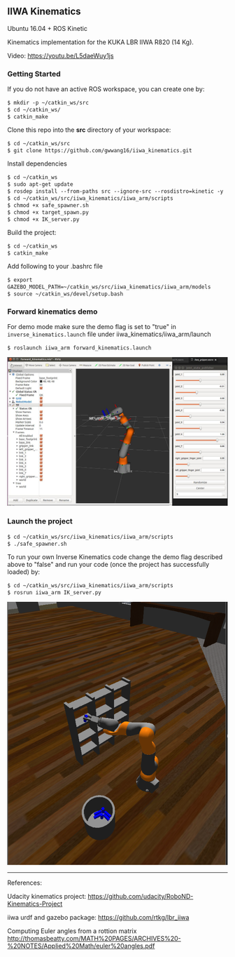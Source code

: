 ## IIWA Kinematics

Ubuntu 16.04 + ROS Kinetic

Kinematics implementation for the KUKA LBR IIWA R820 (14 Kg).

Video: https://youtu.be/L5daeWuy1js

[//]: # "Image References"

[fk]: ./imgs/forward_kinematics.jpg
[results]:./imgs/IK_results.jpg


### Getting Started

If you do not have an active ROS workspace, you can create one by:

```
$ mkdir -p ~/catkin_ws/src
$ cd ~/catkin_ws/
$ catkin_make
```

Clone this repo into the **src** directory of your workspace:

```
$ cd ~/catkin_ws/src
$ git clone https://github.com/gwwang16/iiwa_kinematics.git
```

Install dependencies

```
$ cd ~/catkin_ws
$ sudo apt-get update
$ rosdep install --from-paths src --ignore-src --rosdistro=kinetic -y
$ cd ~/catkin_ws/src/iiwa_kinematics/iiwa_arm/scripts
$ chmod +x safe_spawner.sh
$ chmod +x target_spawn.py
$ chmod +x IK_server.py
```

Build the project:

```
$ cd ~/catkin_ws
$ catkin_make
```
Add following to your .bashrc file
```
$ export GAZEBO_MODEL_PATH=~/catkin_ws/src/iiwa_kinematics/iiwa_arm/models
$ source ~/catkin_ws/devel/setup.bash
```


### Forward kinematics demo

For demo mode make sure the demo flag is set to "true" in `inverse_kinematics.launch` file under iiwa_kinematics/iiwa_arm/launch

```
$ roslaunch iiwa_arm forward_kinematics.launch
```
![alt text][fk]


### Launch the project

```
$ cd ~/catkin_ws/src/iiwa_kinematics/iiwa_arm/scripts
$ ./safe_spawner.sh
```

To run your own Inverse Kinematics code change the demo flag described above to "false" and run your code (once the project has successfully loaded) by:

```
$ cd ~/catkin_ws/src/iiwa_kinematics/iiwa_arm/scripts
$ rosrun iiwa_arm IK_server.py
```
![alt text][results]

---
References:

Udacity kinematics project:
https://github.com/udacity/RoboND-Kinematics-Project

iiwa urdf and gazebo package:
https://github.com/rtkg/lbr_iiwa

Computing Euler angles from a rottion matrix
http://thomasbeatty.com/MATH%20PAGES/ARCHIVES%20-%20NOTES/Applied%20Math/euler%20angles.pdf


